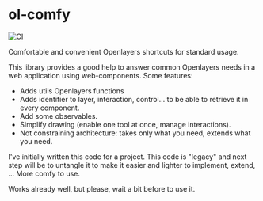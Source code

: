 # ol-comfy

[![CI](https://github.com/ger-benjamin/ol-comfy/actions/workflows/ci.yml/badge.svg?branch=main)](https://github.com/ger-benjamin/ol-comfy/actions/workflows/ci.yml)

Comfortable and convenient Openlayers shortcuts for standard usage.

This library provides a good help to answer common Openlayers needs in a web application using web-components. Some features:

- Adds utils Openlayers functions
- Adds identifier to layer, interaction, control... to be able to retrieve it in every component.
- Add some observables.
- Simplify drawing (enable one tool at once, manage interactions).
- Not constraining architecture: takes only what you need, extends what you need.

I've initially written this code for a project. This code is "legacy" and next step will be to untangle it to make it easier and
lighter to implement, extend, ... More comfy to use.

Works already well, but please, wait a bit before to use it.
